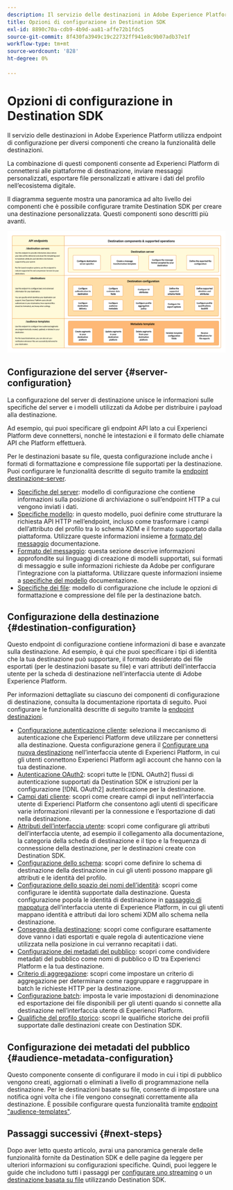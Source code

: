 ```yaml
---
description: Il servizio delle destinazioni in Adobe Experience Platform utilizza endpoint di configurazione per diversi componenti che creano la funzionalità delle destinazioni. Scopri come questi componenti combinati consentono ad Experienci Platform di connettersi ai partner di destinazione, inviare messaggi personalizzati e attivare i dati del profilo nell’ecosistema digitale.
title: Opzioni di configurazione in Destination SDK
exl-id: 8890c70a-cdb9-4b9d-aa81-affe72b1fdc5
source-git-commit: 8f430fa3949c19c22732ff941e8c9b07adb37e1f
workflow-type: tm+mt
source-wordcount: '828'
ht-degree: 0%

---
```


# Opzioni di configurazione in Destination SDK

Il servizio delle destinazioni in Adobe Experience Platform utilizza endpoint di configurazione per diversi componenti che creano la funzionalità delle destinazioni.

La combinazione di questi componenti consente ad Experienci Platform di connettersi alle piattaforme di destinazione, inviare messaggi personalizzati, esportare file personalizzati e attivare i dati del profilo nell’ecosistema digitale.

Il diagramma seguente mostra una panoramica ad alto livello dei componenti che è possibile configurare tramite Destination SDK per creare una destinazione personalizzata. Questi componenti sono descritti più avanti.

![Diagramma che mostra i componenti Destination SDK, gli endpoint di configurazione e le operazioni supportate.](../assets/functionality/destination-sdk-components-diagram.png)

## Configurazione del server {#server-configuration}

La configurazione del server di destinazione unisce le informazioni sulle specifiche del server e i modelli utilizzati da Adobe per distribuire i payload alla destinazione.

Ad esempio, qui puoi specificare gli endpoint API lato a cui Experienci Platform deve connettersi, nonché le intestazioni e il formato delle chiamate API che Platform effettuerà.

Per le destinazioni basate su file, questa configurazione include anche i formati di formattazione e compressione file supportati per la destinazione. Puoi configurare le funzionalità descritte di seguito tramite la [endpoint destinazione-server](../authoring-api/destination-server/create-destination-server.md).

* [Specifiche del server](destination-server/server-specs.md): modello di configurazione che contiene informazioni sulla posizione di archiviazione o sull’endpoint HTTP a cui vengono inviati i dati.
* [Specifiche modello](destination-server/templating-specs.md): in questo modello, puoi definire come strutturare la richiesta API HTTP nell’endpoint, incluso come trasformare i campi dell’attributo del profilo tra lo schema XDM e il formato supportato dalla piattaforma. Utilizzare queste informazioni insieme a [formato del messaggio](destination-server/message-format.md) documentazione.
* [Formato del messaggio](destination-server/message-format.md): questa sezione descrive informazioni approfondite sui linguaggi di creazione di modelli supportati, sui formati di messaggio e sulle informazioni richieste da Adobe per configurare l’integrazione con la piattaforma. Utilizzare queste informazioni insieme a [specifiche del modello](destination-server/templating-specs.md) documentazione.
* [Specifiche dei file](destination-server/file-formatting.md): modello di configurazione che include le opzioni di formattazione e compressione del file per la destinazione batch.

## Configurazione della destinazione {#destination-configuration}

Questo endpoint di configurazione contiene informazioni di base e avanzate sulla destinazione. Ad esempio, è qui che puoi specificare i tipi di identità che la tua destinazione può supportare, il formato desiderato dei file esportati (per le destinazioni basate su file) e vari attributi dell’interfaccia utente per la scheda di destinazione nell’interfaccia utente di Adobe Experience Platform.

Per informazioni dettagliate su ciascuno dei componenti di configurazione di destinazione, consulta la documentazione riportata di seguito. Puoi configurare le funzionalità descritte di seguito tramite la [endpoint destinazioni](../authoring-api/destination-configuration/create-destination-configuration.md).

* [Configurazione autenticazione cliente](destination-configuration/customer-authentication.md): seleziona il meccanismo di autenticazione che Experienci Platform deve utilizzare per connettersi alla destinazione. Questa configurazione genera il [Configurare una nuova destinazione](../../ui/connect-destination.md) nell’interfaccia utente di Experienci Platform, in cui gli utenti connettono Experienci Platform agli account che hanno con la tua destinazione.
* [Autenticazione OAuth2](destination-configuration/oauth2-authorization.md): scopri tutte le [!DNL OAuth2] flussi di autenticazione supportati da Destination SDK e istruzioni per la configurazione [!DNL OAuth2] autenticazione per la destinazione.
* [Campi dati cliente](destination-configuration/customer-data-fields.md): scopri come creare campi di input nell’interfaccia utente di Experienci Platform che consentono agli utenti di specificare varie informazioni rilevanti per la connessione e l’esportazione di dati nella destinazione.
* [Attributi dell’interfaccia utente](destination-configuration/ui-attributes.md): scopri come configurare gli attributi dell’interfaccia utente, ad esempio il collegamento alla documentazione, la categoria della scheda di destinazione e il tipo e la frequenza di connessione della destinazione, per le destinazioni create con Destination SDK.
* [Configurazione dello schema](destination-configuration/schema-configuration.md): scopri come definire lo schema di destinazione della destinazione in cui gli utenti possono mappare gli attributi e le identità del profilo.
* [Configurazione dello spazio dei nomi dell’identità](destination-configuration/identity-namespace-configuration.md): scopri come configurare le identità supportate dalla destinazione. Questa configurazione popola le identità di destinazione in [passaggio di mappatura](../../ui/activate-segment-streaming-destinations.md#mapping) dell’interfaccia utente di Experience Platform, in cui gli utenti mappano identità e attributi dai loro schemi XDM allo schema nella destinazione.
* [Consegna della destinazione](destination-configuration/destination-delivery.md): scopri come configurare esattamente dove vanno i dati esportati e quale regola di autenticazione viene utilizzata nella posizione in cui verranno recapitati i dati.
* [Configurazione dei metadati del pubblico](destination-configuration/audience-metadata-configuration.md): scopri come condividere metadati del pubblico come nomi di pubblico o ID tra Experienci Platform e la tua destinazione.
* [Criterio di aggregazione](destination-configuration/aggregation-policy.md): scopri come impostare un criterio di aggregazione per determinare come raggruppare e raggruppare in batch le richieste HTTP per la destinazione.
* [Configurazione batch](destination-configuration/batch-configuration.md): imposta le varie impostazioni di denominazione ed esportazione dei file disponibili per gli utenti quando si connette alla destinazione nell’interfaccia utente di Experienci Platform.
* [Qualifiche del profilo storico](destination-configuration/historical-profile-qualifications.md): scopri le qualifiche storiche dei profili supportate dalle destinazioni create con Destination SDK.

## Configurazione dei metadati del pubblico {#audience-metadata-configuration}

Questo componente consente di configurare il modo in cui i tipi di pubblico vengono creati, aggiornati o eliminati a livello di programmazione nella destinazione. Per le destinazioni basate su file, consente di impostare una notifica ogni volta che i file vengono consegnati correttamente alla destinazione. È possibile configurare questa funzionalità tramite [endpoint &quot;audience-templates&quot;](../metadata-api/create-audience-template.md).

## Passaggi successivi {#next-steps}

Dopo aver letto questo articolo, avrai una panoramica generale delle funzionalità fornite da Destination SDK e delle pagine da leggere per ulteriori informazioni su configurazioni specifiche. Quindi, puoi leggere le guide che includono tutti i passaggi per [configurare uno streaming](../guides/configure-destination-instructions.md) o un [destinazione basata su file](../guides/configure-file-based-destination-instructions.md) utilizzando Destination SDK.

